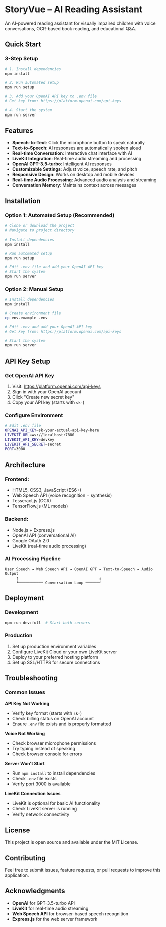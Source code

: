 # StoryVue – AI Reading Assistant

An AI-powered reading assistant for visually impaired children with voice conversations, OCR-based book reading, and educational Q&A.

## Quick Start

### **3-Step Setup**
```bash
# 1. Install dependencies
npm install

# 2. Run automated setup
npm run setup

# 3. Add your OpenAI API key to .env file
# Get key from: https://platform.openai.com/api-keys

# 4. Start the system
npm run server
```

## Features

- **Speech-to-Text**: Click the microphone button to speak naturally
- **Text-to-Speech**: AI responses are automatically spoken aloud
- **Real-time Conversation**: Interactive chat interface with AI
- **LiveKit Integration**: Real-time audio streaming and processing
- **OpenAI GPT-3.5-turbo**: Intelligent AI responses
- **Customizable Settings**: Adjust voice, speech rate, and pitch
- **Responsive Design**: Works on desktop and mobile devices
- **Real-time Audio Processing**: Advanced audio analysis and streaming
- **Conversation Memory**: Maintains context across messages

## Installation

### **Option 1: Automated Setup (Recommended)**
```bash
# Clone or download the project
# Navigate to project directory

# Install dependencies
npm install

# Run automated setup
npm run setup

# Edit .env file and add your OpenAI API key
# Start the system
npm run server
```

### **Option 2: Manual Setup**
```bash
# Install dependencies
npm install

# Create environment file
cp env.example .env

# Edit .env and add your OpenAI API key
# Get key from: https://platform.openai.com/api-keys

# Start the system
npm run server
```

## API Key Setup

### **Get OpenAI API Key**
1. Visit: https://platform.openai.com/api-keys
2. Sign in with your OpenAI account
3. Click "Create new secret key"
4. Copy your API key (starts with `sk-`)

### **Configure Environment**
```bash
# Edit .env file
OPENAI_API_KEY=sk-your-actual-api-key-here
LIVEKIT_URL=ws://localhost:7880
LIVEKIT_API_KEY=devkey
LIVEKIT_API_SECRET=secret
PORT=3000
```

## Architecture

### **Frontend:**
- HTML5, CSS3, JavaScript (ES6+)
- Web Speech API (voice recognition + synthesis)
- Tesseract.js (OCR)
- TensorFlow.js (ML models)

### **Backend:**
- Node.js + Express.js
- OpenAI API (conversational AI)
- Google OAuth 2.0
- LiveKit (real-time audio processing)

### **AI Processing Pipeline**
```
User Speech → Web Speech API → OpenAI GPT → Text-to-Speech → Audio Output
     ↑                                    ↓
     └─────────── Conversation Loop ──────┘
```

## Deployment

### **Development**
```bash
npm run dev:full  # Start both servers
```

### **Production**
1. Set up production environment variables
2. Configure LiveKit Cloud or your own LiveKit server
3. Deploy to your preferred hosting platform
4. Set up SSL/HTTPS for secure connections

## Troubleshooting

### **Common Issues**

**API Key Not Working**
- Verify key format (starts with `sk-`)
- Check billing status on OpenAI account
- Ensure `.env` file exists and is properly formatted

**Voice Not Working**
- Check browser microphone permissions
- Try typing instead of speaking
- Check browser console for errors

**Server Won't Start**
- Run `npm install` to install dependencies
- Check `.env` file exists
- Verify port 3000 is available

**LiveKit Connection Issues**
- LiveKit is optional for basic AI functionality
- Check LiveKit server is running
- Verify network connectivity

## License

This project is open source and available under the MIT License.

## Contributing

Feel free to submit issues, feature requests, or pull requests to improve this application.

## Acknowledgments

- **OpenAI** for GPT-3.5-turbo API
- **LiveKit** for real-time audio streaming
- **Web Speech API** for browser-based speech recognition
- **Express.js** for the web server framework
